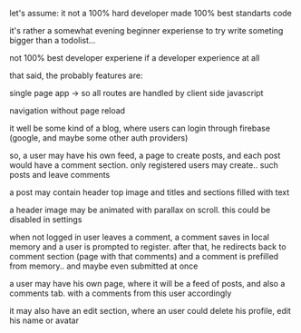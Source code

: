 let's assume: it not a 100% hard developer made 100% best standarts code

it's rather a somewhat evening beginner experiense to try write someting bigger than a todolist...

not 100% best developer experiene if a developer experience at all

that said, the probably features are:

single page app -> so all routes are handled by client side javascript

navigation without page reload


it well be some kind of a blog, where users can login through firebase (google, and maybe some other auth providers)

so, a user may have his own feed, a page to create posts, and each post would have a comment section. only registered users may create.. such posts and leave comments

a post may contain header top image and titles and sections filled with text

a header image may be animated with parallax on scroll. this could be disabled in settings


when not logged in user leaves a comment, a comment saves in local memory and a user is prompted to register. after that, he redirects back to comment section (page with that comments) and a comment is prefilled from memory.. and maybe even submitted at once


a user may have his own page, where it will be a feed of posts, and also a comments tab. with a comments from this user accordingly

it may also have an edit section, where an user could delete his profile, edit his name or avatar